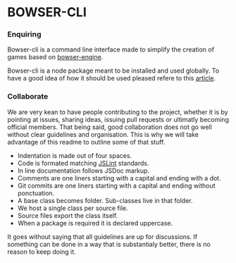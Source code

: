 # BOWSER-CLI

### Enquiring

Bowser-cli is a command line interface made to simplify the creation of games based on [bowser-engine](https://github.com/bowserjs/bowser-engine).

Bowser-cli is a node package meant to be installed and used globally. To have a good idea of how it should be used pleased refere to this [article](http://bowserjs.org/learn/get-started).

### Collaborate

We are very kean to have people contributing to the project, whether it is by pointing at issues, sharing ideas, issuing pull requests or ultimatly becoming official members. That being said, good collaboration does not go well without clear guidelines and organisation. This is why we will take advantage of this readme to outline some of that stuff.

* Indentation is made out of four spaces.
* Code is formated matching [JSLint](http://www.jslint.com/) standards.
* In line documentation follows JSDoc markup.
* Comments are one liners starting with a capital and ending with a dot.
* Git commits are one liners starting with a capital and ending without ponctuation.
* A base class becomes folder. Sub-classes live in that folder.
* We host a single class per source file.
* Source files export the class itself.
* When a package is required it is declared uppercase.

It goes without saying that all guidelines are up for discussions. If something can be done in a way that is substantialy better, there is no reason to keep doing it.
